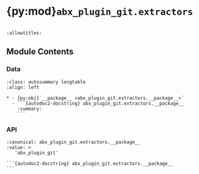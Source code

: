# {py:mod}`abx_plugin_git.extractors`

```{py:module} abx_plugin_git.extractors
```

```{autodoc2-docstring} abx_plugin_git.extractors
:allowtitles:
```

## Module Contents

### Data

````{list-table}
:class: autosummary longtable
:align: left

* - {py:obj}`__package__ <abx_plugin_git.extractors.__package__>`
  - ```{autodoc2-docstring} abx_plugin_git.extractors.__package__
    :summary:
    ```
````

### API

````{py:data} __package__
:canonical: abx_plugin_git.extractors.__package__
:value: >
   'abx_plugin_git'

```{autodoc2-docstring} abx_plugin_git.extractors.__package__
```

````
